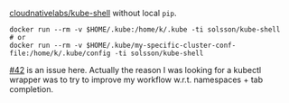 
[cloudnativelabs/kube-shell](https://github.com/cloudnativelabs/kube-shell) without local `pip`.

```
docker run --rm -v $HOME/.kube:/home/k/.kube -ti solsson/kube-shell
# or
docker run --rm -v $HOME/.kube/my-specific-cluster-conf-file:/home/k/.kube/config -ti solsson/kube-shell
```

[#42](https://github.com/cloudnativelabs/kube-shell/issues/42) is an issue here.
Actually the reason I was looking for a kubectl wrapper was to
try to improve my workflow w.r.t. namespaces + tab completion.
